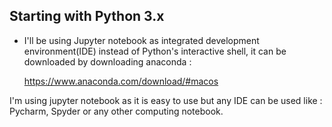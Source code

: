 ## Starting with Python 3.x


 * I'll be using Jupyter notebook as integrated development environment(IDE) instead of Python's interactive shell, it can be downloaded by downloading anaconda :

      https://www.anaconda.com/download/#macos

 I'm using jupyter notebook as it is easy to use but any IDE can be used like :
 Pycharm, Spyder or any other computing notebook.
